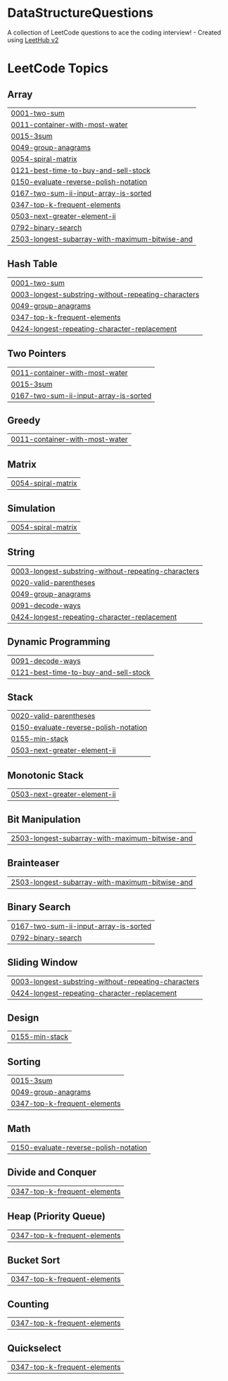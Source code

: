 # DataStructureQuestions
A collection of LeetCode questions to ace the coding interview! - Created using [LeetHub v2](https://github.com/arunbhardwaj/LeetHub-2.0)

<!---LeetCode Topics Start-->
# LeetCode Topics
## Array
|  |
| ------- |
| [0001-two-sum](https://github.com/aditya2410-U/DataStructureQuestions/tree/master/0001-two-sum) |
| [0011-container-with-most-water](https://github.com/aditya2410-U/DataStructureQuestions/tree/master/0011-container-with-most-water) |
| [0015-3sum](https://github.com/aditya2410-U/DataStructureQuestions/tree/master/0015-3sum) |
| [0049-group-anagrams](https://github.com/aditya2410-U/DataStructureQuestions/tree/master/0049-group-anagrams) |
| [0054-spiral-matrix](https://github.com/aditya2410-U/DataStructureQuestions/tree/master/0054-spiral-matrix) |
| [0121-best-time-to-buy-and-sell-stock](https://github.com/aditya2410-U/DataStructureQuestions/tree/master/0121-best-time-to-buy-and-sell-stock) |
| [0150-evaluate-reverse-polish-notation](https://github.com/aditya2410-U/DataStructureQuestions/tree/master/0150-evaluate-reverse-polish-notation) |
| [0167-two-sum-ii-input-array-is-sorted](https://github.com/aditya2410-U/DataStructureQuestions/tree/master/0167-two-sum-ii-input-array-is-sorted) |
| [0347-top-k-frequent-elements](https://github.com/aditya2410-U/DataStructureQuestions/tree/master/0347-top-k-frequent-elements) |
| [0503-next-greater-element-ii](https://github.com/aditya2410-U/DataStructureQuestions/tree/master/0503-next-greater-element-ii) |
| [0792-binary-search](https://github.com/aditya2410-U/DataStructureQuestions/tree/master/0792-binary-search) |
| [2503-longest-subarray-with-maximum-bitwise-and](https://github.com/aditya2410-U/DataStructureQuestions/tree/master/2503-longest-subarray-with-maximum-bitwise-and) |
## Hash Table
|  |
| ------- |
| [0001-two-sum](https://github.com/aditya2410-U/DataStructureQuestions/tree/master/0001-two-sum) |
| [0003-longest-substring-without-repeating-characters](https://github.com/aditya2410-U/DataStructureQuestions/tree/master/0003-longest-substring-without-repeating-characters) |
| [0049-group-anagrams](https://github.com/aditya2410-U/DataStructureQuestions/tree/master/0049-group-anagrams) |
| [0347-top-k-frequent-elements](https://github.com/aditya2410-U/DataStructureQuestions/tree/master/0347-top-k-frequent-elements) |
| [0424-longest-repeating-character-replacement](https://github.com/aditya2410-U/DataStructureQuestions/tree/master/0424-longest-repeating-character-replacement) |
## Two Pointers
|  |
| ------- |
| [0011-container-with-most-water](https://github.com/aditya2410-U/DataStructureQuestions/tree/master/0011-container-with-most-water) |
| [0015-3sum](https://github.com/aditya2410-U/DataStructureQuestions/tree/master/0015-3sum) |
| [0167-two-sum-ii-input-array-is-sorted](https://github.com/aditya2410-U/DataStructureQuestions/tree/master/0167-two-sum-ii-input-array-is-sorted) |
## Greedy
|  |
| ------- |
| [0011-container-with-most-water](https://github.com/aditya2410-U/DataStructureQuestions/tree/master/0011-container-with-most-water) |
## Matrix
|  |
| ------- |
| [0054-spiral-matrix](https://github.com/aditya2410-U/DataStructureQuestions/tree/master/0054-spiral-matrix) |
## Simulation
|  |
| ------- |
| [0054-spiral-matrix](https://github.com/aditya2410-U/DataStructureQuestions/tree/master/0054-spiral-matrix) |
## String
|  |
| ------- |
| [0003-longest-substring-without-repeating-characters](https://github.com/aditya2410-U/DataStructureQuestions/tree/master/0003-longest-substring-without-repeating-characters) |
| [0020-valid-parentheses](https://github.com/aditya2410-U/DataStructureQuestions/tree/master/0020-valid-parentheses) |
| [0049-group-anagrams](https://github.com/aditya2410-U/DataStructureQuestions/tree/master/0049-group-anagrams) |
| [0091-decode-ways](https://github.com/aditya2410-U/DataStructureQuestions/tree/master/0091-decode-ways) |
| [0424-longest-repeating-character-replacement](https://github.com/aditya2410-U/DataStructureQuestions/tree/master/0424-longest-repeating-character-replacement) |
## Dynamic Programming
|  |
| ------- |
| [0091-decode-ways](https://github.com/aditya2410-U/DataStructureQuestions/tree/master/0091-decode-ways) |
| [0121-best-time-to-buy-and-sell-stock](https://github.com/aditya2410-U/DataStructureQuestions/tree/master/0121-best-time-to-buy-and-sell-stock) |
## Stack
|  |
| ------- |
| [0020-valid-parentheses](https://github.com/aditya2410-U/DataStructureQuestions/tree/master/0020-valid-parentheses) |
| [0150-evaluate-reverse-polish-notation](https://github.com/aditya2410-U/DataStructureQuestions/tree/master/0150-evaluate-reverse-polish-notation) |
| [0155-min-stack](https://github.com/aditya2410-U/DataStructureQuestions/tree/master/0155-min-stack) |
| [0503-next-greater-element-ii](https://github.com/aditya2410-U/DataStructureQuestions/tree/master/0503-next-greater-element-ii) |
## Monotonic Stack
|  |
| ------- |
| [0503-next-greater-element-ii](https://github.com/aditya2410-U/DataStructureQuestions/tree/master/0503-next-greater-element-ii) |
## Bit Manipulation
|  |
| ------- |
| [2503-longest-subarray-with-maximum-bitwise-and](https://github.com/aditya2410-U/DataStructureQuestions/tree/master/2503-longest-subarray-with-maximum-bitwise-and) |
## Brainteaser
|  |
| ------- |
| [2503-longest-subarray-with-maximum-bitwise-and](https://github.com/aditya2410-U/DataStructureQuestions/tree/master/2503-longest-subarray-with-maximum-bitwise-and) |
## Binary Search
|  |
| ------- |
| [0167-two-sum-ii-input-array-is-sorted](https://github.com/aditya2410-U/DataStructureQuestions/tree/master/0167-two-sum-ii-input-array-is-sorted) |
| [0792-binary-search](https://github.com/aditya2410-U/DataStructureQuestions/tree/master/0792-binary-search) |
## Sliding Window
|  |
| ------- |
| [0003-longest-substring-without-repeating-characters](https://github.com/aditya2410-U/DataStructureQuestions/tree/master/0003-longest-substring-without-repeating-characters) |
| [0424-longest-repeating-character-replacement](https://github.com/aditya2410-U/DataStructureQuestions/tree/master/0424-longest-repeating-character-replacement) |
## Design
|  |
| ------- |
| [0155-min-stack](https://github.com/aditya2410-U/DataStructureQuestions/tree/master/0155-min-stack) |
## Sorting
|  |
| ------- |
| [0015-3sum](https://github.com/aditya2410-U/DataStructureQuestions/tree/master/0015-3sum) |
| [0049-group-anagrams](https://github.com/aditya2410-U/DataStructureQuestions/tree/master/0049-group-anagrams) |
| [0347-top-k-frequent-elements](https://github.com/aditya2410-U/DataStructureQuestions/tree/master/0347-top-k-frequent-elements) |
## Math
|  |
| ------- |
| [0150-evaluate-reverse-polish-notation](https://github.com/aditya2410-U/DataStructureQuestions/tree/master/0150-evaluate-reverse-polish-notation) |
## Divide and Conquer
|  |
| ------- |
| [0347-top-k-frequent-elements](https://github.com/aditya2410-U/DataStructureQuestions/tree/master/0347-top-k-frequent-elements) |
## Heap (Priority Queue)
|  |
| ------- |
| [0347-top-k-frequent-elements](https://github.com/aditya2410-U/DataStructureQuestions/tree/master/0347-top-k-frequent-elements) |
## Bucket Sort
|  |
| ------- |
| [0347-top-k-frequent-elements](https://github.com/aditya2410-U/DataStructureQuestions/tree/master/0347-top-k-frequent-elements) |
## Counting
|  |
| ------- |
| [0347-top-k-frequent-elements](https://github.com/aditya2410-U/DataStructureQuestions/tree/master/0347-top-k-frequent-elements) |
## Quickselect
|  |
| ------- |
| [0347-top-k-frequent-elements](https://github.com/aditya2410-U/DataStructureQuestions/tree/master/0347-top-k-frequent-elements) |
<!---LeetCode Topics End-->